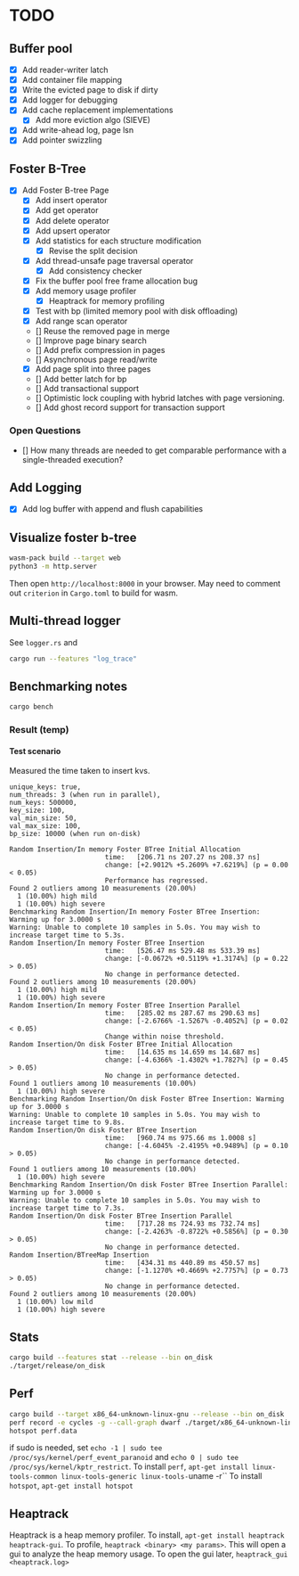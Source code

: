 # TODO

## Buffer pool

* [x] Add reader-writer latch
* [x] Add container file mapping
* [x] Write the evicted page to disk if dirty
* [x] Add logger for debugging
* [x] Add cache replacement implementations
  * [x] Add more eviction algo (SIEVE)
* [x] Add write-ahead log, page lsn
* [x] Add pointer swizzling

## Foster B-Tree

* [x] Add Foster B-tree Page
  * [x] Add insert operator
  * [x] Add get operator
  * [x] Add delete operator
  * [x] Add upsert operator
  * [x] Add statistics for each structure modification
    * [x] Revise the split decision
  * [x] Add thread-unsafe page traversal operator
    * [x] Add consistency checker
  * [x] Fix the buffer pool free frame allocation bug
  * [x] Add memory usage profiler
    * [x] Heaptrack for memory profiling
  * [x] Test with bp (limited memory pool with disk offloading)
  * [x] Add range scan operator
  * [] Reuse the removed page in merge
  * [] Improve page binary search
  * [] Add prefix compression in pages
  * [] Asynchronous page read/write
  * [x] Add page split into three pages
  * [] Add better latch for bp
  * [] Add transactional support
  * [] Optimistic lock coupling with hybrid latches with page versioning.
  * [] Add ghost record support for transaction support

### Open Questions

* [] How many threads are needed to get comparable performance with a single-threaded execution?

## Add Logging

* [x] Add log buffer with append and flush capabilities

## Visualize foster b-tree

```sh
wasm-pack build --target web
python3 -m http.server
```

Then open `http://localhost:8000` in your browser.
May need to comment out `criterion` in `Cargo.toml` to build for wasm.

## Multi-thread logger

See `logger.rs` and

```sh
cargo run --features "log_trace"
```

## Benchmarking notes

```sh
cargo bench
```

### Result (temp)

#### Test scenario

Measured the time taken to insert kvs.

```text
unique_keys: true,
num_threads: 3 (when run in parallel),
num_keys: 500000,
key_size: 100,
val_min_size: 50,
val_max_size: 100,
bp_size: 10000 (when run on-disk)
```

```text
Random Insertion/In memory Foster BTree Initial Allocation
                        time:   [206.71 ns 207.27 ns 208.37 ns]
                        change: [+2.9012% +5.2609% +7.6219%] (p = 0.00 < 0.05)
                        Performance has regressed.
Found 2 outliers among 10 measurements (20.00%)
  1 (10.00%) high mild
  1 (10.00%) high severe
Benchmarking Random Insertion/In memory Foster BTree Insertion: Warming up for 3.0000 s
Warning: Unable to complete 10 samples in 5.0s. You may wish to increase target time to 5.3s.
Random Insertion/In memory Foster BTree Insertion
                        time:   [526.47 ms 529.48 ms 533.39 ms]
                        change: [-0.0672% +0.5119% +1.3174%] (p = 0.22 > 0.05)
                        No change in performance detected.
Found 2 outliers among 10 measurements (20.00%)
  1 (10.00%) high mild
  1 (10.00%) high severe
Random Insertion/In memory Foster BTree Insertion Parallel
                        time:   [285.02 ms 287.67 ms 290.63 ms]
                        change: [-2.6766% -1.5267% -0.4052%] (p = 0.02 < 0.05)
                        Change within noise threshold.
Random Insertion/On disk Foster BTree Initial Allocation
                        time:   [14.635 ms 14.659 ms 14.687 ms]
                        change: [-4.6366% -1.4302% +1.7827%] (p = 0.45 > 0.05)
                        No change in performance detected.
Found 1 outliers among 10 measurements (10.00%)
  1 (10.00%) high severe
Benchmarking Random Insertion/On disk Foster BTree Insertion: Warming up for 3.0000 s
Warning: Unable to complete 10 samples in 5.0s. You may wish to increase target time to 9.8s.
Random Insertion/On disk Foster BTree Insertion
                        time:   [960.74 ms 975.66 ms 1.0008 s]
                        change: [-4.6045% -2.4195% +0.9489%] (p = 0.10 > 0.05)
                        No change in performance detected.
Found 1 outliers among 10 measurements (10.00%)
  1 (10.00%) high severe
Benchmarking Random Insertion/On disk Foster BTree Insertion Parallel: Warming up for 3.0000 s
Warning: Unable to complete 10 samples in 5.0s. You may wish to increase target time to 7.3s.
Random Insertion/On disk Foster BTree Insertion Parallel
                        time:   [717.28 ms 724.93 ms 732.74 ms]
                        change: [-2.4263% -0.8722% +0.5856%] (p = 0.30 > 0.05)
                        No change in performance detected.
Random Insertion/BTreeMap Insertion
                        time:   [434.31 ms 440.89 ms 450.57 ms]
                        change: [-1.1270% +0.4669% +2.7757%] (p = 0.73 > 0.05)
                        No change in performance detected.
Found 2 outliers among 10 measurements (20.00%)
  1 (10.00%) low mild
  1 (10.00%) high severe
```

## Stats

```sh
cargo build --features stat --release --bin on_disk
./target/release/on_disk
```

## Perf

```sh
cargo build --target x86_64-unknown-linux-gnu --release --bin on_disk
perf record -e cycles -g --call-graph dwarf ./target/x86_64-unknown-linux-gnu/release/main
hotspot perf.data
```

if sudo is needed, set `echo -1 | sudo tee /proc/sys/kernel/perf_event_paranoid` and `echo 0 | sudo tee /proc/sys/kernel/kptr_restrict`.
To install `perf`, `apt-get install linux-tools-common linux-tools-generic linux-tools-`uname -r``
To install `hotspot`, `apt-get install hotspot`

## Heaptrack

Heaptrack is a heap memory profiler. To install, `apt-get install heaptrack heaptrack-gui`.
To profile, `heaptrack <binary> <my params>`. This will open a gui to analyze the heap memory usage.
To open the gui later, `heaptrack_gui <heaptrack.log>`
